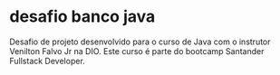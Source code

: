 # desafio banco java

Desafio de projeto desenvolvido para o curso de Java com o instrutor Venilton Falvo Jr na DIO.
Este curso é parte do bootcamp Santander Fullstack Developer.
